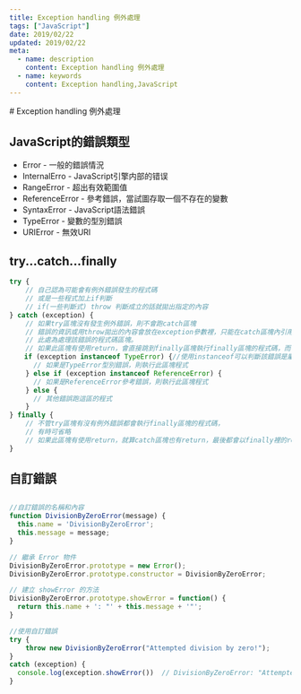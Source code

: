 ```yaml
---
title: Exception handling 例外處理
tags: ["JavaScript"]
date: 2019/02/22
updated: 2019/02/22
meta:
  - name: description
    content: Exception handling 例外處理
  - name: keywords
    content: Exception handling,JavaScript
---
```

<Breadcrumb />
# Exception handling 例外處理 

## JavaScript的錯誤類型

- Error - 一般的錯誤情況
- InternalErro - JavaScript引擎内部的错误
- RangeError - 超出有效範圍值
- ReferenceError - 參考錯誤，當試圖存取一個不存在的變數
- SyntaxError - JavaScript語法錯誤
- TypeError - 變數的型別錯誤
- URIError - 無效URI

## try...catch...finally

```js
try {
    // 自己認為可能會有例外錯誤發生的程式碼
    // 或是一些程式加上if判斷
    // if(一些判斷式) throw 判斷成立的話就拋出指定的內容 
} catch (exception) {
    // 如果try區塊沒有發生例外錯誤，則不會跑catch區塊
    // 錯誤的資訊或用throw拋出的內容會放在exception參數裡，只能在catch區塊內引用。
    // 此處為處理該錯誤的程式碼區塊。
    // 如果此區塊有使用return，會直接跳到finally區塊執行finally區塊的程式碼，而不是整個跳離。
　  if (exception instanceof TypeError) {//使用instanceof可以判斷該錯誤是屬於哪種錯誤
      // 如果是TypeError型別錯誤，則執行此區塊程式
    } else if (exception instanceof ReferenceError) {
      // 如果是ReferenceError參考錯誤，則執行此區塊程式
    } else {
      // 其他錯誤跑這區的程式
    }
} finally {
    // 不管try區塊有沒有例外錯誤都會執行finally區塊的程式碼，
    // 有時可省略
    // 如果此區塊有使用return，就算catch區塊也有return，最後都會以finally裡的return內容為主。
}
```

## 自訂錯誤

```js

//自訂錯誤的名稱和內容
function DivisionByZeroError(message) {
  this.name = 'DivisionByZeroError';
  this.message = message;
}

// 繼承 Error 物件
DivisionByZeroError.prototype = new Error();
DivisionByZeroError.prototype.constructor = DivisionByZeroError;

// 建立 showError 的方法
DivisionByZeroError.prototype.showError = function() {
  return this.name + ': "' + this.message + '"';
}

//使用自訂錯誤
try {
    throw new DivisionByZeroError("Attempted division by zero!");
}
catch (exception) {
  console.log(exception.showError())  // DivisionByZeroError: "Attempted division by zero!"
}

```


<TagLinks />